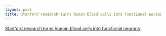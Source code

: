 ```yaml
---
layout: post
title: Stanford research turns human blood cells into functional neurons
---
```


[Stanford research turns human blood cells into functional neurons](https://newatlas.com/blood-cells-transformed-neurons-stanford/54948/)
